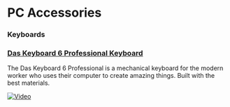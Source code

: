 # PC Accessories

### Keyboards

### [Das Keyboard 6 Professional Keyboard](https://www.daskeyboard.com/daskeyboard-6-professional/)
The Das Keyboard 6 Professional is a mechanical keyboard for the modern worker who uses their computer to create amazing things. Built with the best materials.

[![Video](https://img.youtube.com/vi/lArJ5VdHv7c/0.jpg)](https://www.youtube.com/watch?v=lArJ5VdHv7c)

